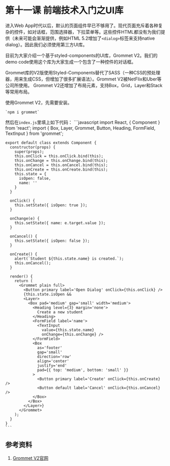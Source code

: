 # 第十一课 前端技术入门之UI库

进入Web App时代以后，默认的页面组件早已不够用了。现代页面充斥着各种复杂的控件，如对话框，范围选择器，下拉菜单等。这些控件HTML都没有为我们提供（未来可能会渐渐提供，例如HTML 5.2增加了`<dialog>`标签来支持native dialog）。因此我们必须使用第三方UI库。

目前为大家介绍一个基于styled-components的UI库，Grommet V2。我们的demo code使用这个库为大家生成一个包含了一种控件的对话框。

Grommet库的V2版使用Styled-Components替代了SASS（一种CSS的预处理器，用来生成CSS，但增加了很多扩展语法）。Grommet V2被NetFlix和Uber等公司所使用。
Grommet V2还增加了布局元素，支持Box，Grid，Layer和Stack等常用布局。

使用Grommet V2，先需要安装。

    `npm i grommet`
    
然后在`index.js`里填上如下代码：
    ```javascript
    import React, { Component } from 'react';
    import { Box, Layer, Grommet, Button, Heading, FormField, TextInput } from 'grommet';

    export default class extends Component {
      constructor(props) {
        super(props);
        this.onClick = this.onClick.bind(this);
        this.onChange = this.onChange.bind(this);
        this.onCancel = this.onCancel.bind(this);
        this.onCreate = this.onCreate.bind(this);
        this.state = {
          isOpen: false,
          name: ''
        }
      }

      onClick() {
        this.setState({ isOpen: true });
      }

      onChange(e) {
        this.setState({ name: e.target.value });
      }

      onCancel() {
        this.setState({ isOpen: false });
      }

      onCreate() {
        alert(`Student ${this.state.name} is created.`);
        this.onCancel();
      }

      render() {
        return (
          <Grommet plain full>
            <Button primary label='Open Dialog' onClick={this.onClick} />
            {this.state.isOpen &&
            <Layer>
              <Box pad='medium' gap='small' width='medium'>
                <Heading level={3} margin='none'>
                  Create a new student
                </Heading>
                <FormField label='name'>
                  <TextInput
                    value={this.state.name}
                    onChange={this.onChange} />
                </FormField>
                <Box
                  as='footer'
                  gap='small'
                  direction='row'
                  align='center'
                  justify='end'
                  pad={{ top: 'medium', bottom: 'small' }}
                >
                  <Button primary label='Create' onClick={this.onCreate} />
                  <Button default label='Cancel' onClick={this.onCancel} />
                </Box>
              </Box>
            </Layer>}
          </Grommet>
        );
      }
    }
    ```

## 参考资料
1. [Grommet V2官网](https://v2.grommet.io/)
